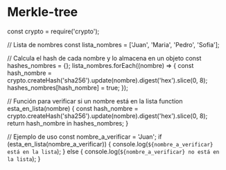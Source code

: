 # Merkle-tree 
const crypto = require('crypto');

// Lista de nombres
const lista_nombres = ['Juan', 'Maria', 'Pedro', 'Sofia'];

// Calcula el hash de cada nombre y lo almacena en un objeto
const hashes_nombres = {};
lista_nombres.forEach((nombre) => {
  const hash_nombre = crypto.createHash('sha256').update(nombre).digest('hex').slice(0, 8);
  hashes_nombres[hash_nombre] = true;
});

// Función para verificar si un nombre está en la lista
function esta_en_lista(nombre) {
  const hash_nombre = crypto.createHash('sha256').update(nombre).digest('hex').slice(0, 8);
  return hash_nombre in hashes_nombres;
}

// Ejemplo de uso
const nombre_a_verificar = 'Juan';
if (esta_en_lista(nombre_a_verificar)) {
  console.log(`${nombre_a_verificar} está en la lista`);
} else {
  console.log(`${nombre_a_verificar} no está en la lista`);
}
